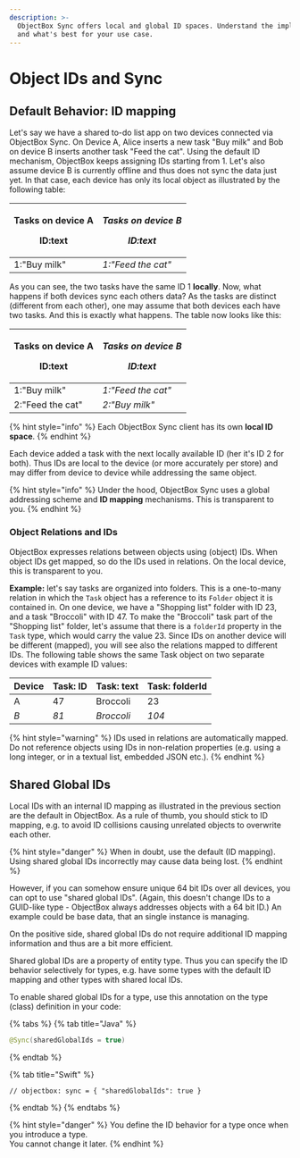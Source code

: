 ```yaml
---
description: >-
  ObjectBox Sync offers local and global ID spaces. Understand the implications
  and what's best for your use case.
---
```


# Object IDs and Sync

## Default Behavior: ID mapping

Let's say we have a shared to-do list app on two devices connected via ObjectBox Sync. On Device A, Alice inserts a new task "Buy milk" and Bob on device B inserts another task "Feed the cat". Using the default ID mechanism, ObjectBox keeps assigning IDs starting from 1. Let's also assume device B is currently offline and thus does not sync the data just yet. In that case, each device has only its local object as illustrated by the following table:

| <p>Tasks on device A</p><p>ID:text</p> | <p><em>Tasks on device B</em></p><p><em>ID:text</em></p> |
| -------------------------------------- | -------------------------------------------------------- |
| 1:"Buy milk"                           | _1:"Feed the cat"_                                       |

As you can see, the two tasks have the same ID 1 **locally**. Now, what happens if both devices sync each others data? As the tasks are distinct (different from each other), one may assume that both devices each have two tasks. And this is exactly what happens. The table now looks like this:

| <p>Tasks on device A</p><p>ID:text</p> | <p><em>Tasks on device B</em></p><p><em>ID:text</em></p> |
| -------------------------------------- | -------------------------------------------------------- |
| 1:"Buy milk"                           | _1:"Feed the cat"_                                       |
| 2:"Feed the cat"                       | _2:"Buy milk"_                                           |

{% hint style="info" %}
Each ObjectBox Sync client has its own **local ID space**.
{% endhint %}

Each device added a task with the next locally available ID (her it's ID 2 for both). Thus IDs are local to the device (or more accurately per store) and may differ from device to device while addressing the same object.

{% hint style="info" %}
Under the hood, ObjectBox Sync uses a global addressing scheme and **ID mapping** mechanisms. This is transparent to you.
{% endhint %}

### Object Relations and IDs

ObjectBox expresses relations between objects using (object) IDs. When object IDs get mapped, so do the IDs used in relations. On the local device, this is transparent to you.

**Example:** let's say tasks are organized into folders. This is a one-to-many relation in which the `Task` object has a reference to its `Folder` object it is contained in. On one device, we have a "Shopping list" folder with ID 23, and a task "Broccoli" with ID 47. To make the "Broccoli" task part of the "Shopping list" folder, let's assume that there is a `folderId` property in the `Task` type, which would carry the value 23. Since IDs on another device will be different (mapped), you will see also the relations mapped to different IDs. The following table shows the same Task object on two separate devices with example ID values:

| Device | Task: ID | Task: text | Task: folderId |
| ------ | -------- | ---------- | -------------- |
| A      | 47       | Broccoli   | 23             |
| _B_    | _81_     | _Broccoli_ | _104_          |

{% hint style="warning" %}
IDs used in relations are automatically mapped. Do not reference objects using IDs in non-relation properties (e.g. using a long integer, or in a textual list, embedded JSON etc.).
{% endhint %}

## Shared Global IDs

Local IDs with an internal ID mapping as illustrated in the previous section are the default in ObjectBox. As a rule of thumb, you should stick to ID mapping, e.g. to avoid ID collisions causing unrelated objects to overwrite each other.

{% hint style="danger" %}
When in doubt, use the default (ID mapping).\
Using shared global IDs incorrectly may cause data being lost.
{% endhint %}

However, if you can somehow ensure unique 64 bit IDs over all devices, you can opt to use "shared global IDs". (Again, this doesn't change IDs to a GUID-like type - ObjectBox always addresses objects with a 64 bit ID.) An example could be base data, that an single instance is managing.

On the positive side, shared global IDs do not require additional ID mapping information and thus are a bit more efficient.

Shared global IDs are a property of entity type. Thus you can specify the ID behavior selectively for types, e.g. have some types with the default ID mapping and other types with shared local IDs.

To enable shared global IDs for a type, use this annotation on the type (class) definition in your code:

{% tabs %}
{% tab title="Java" %}
```java
@Sync(sharedGlobalIds = true)
```
{% endtab %}

{% tab title="Swift" %}
```
// objectbox: sync = { "sharedGlobalIds": true }
```
{% endtab %}
{% endtabs %}

{% hint style="danger" %}
You define the ID behavior for a type once when you introduce a type.\
You cannot change it later.
{% endhint %}
